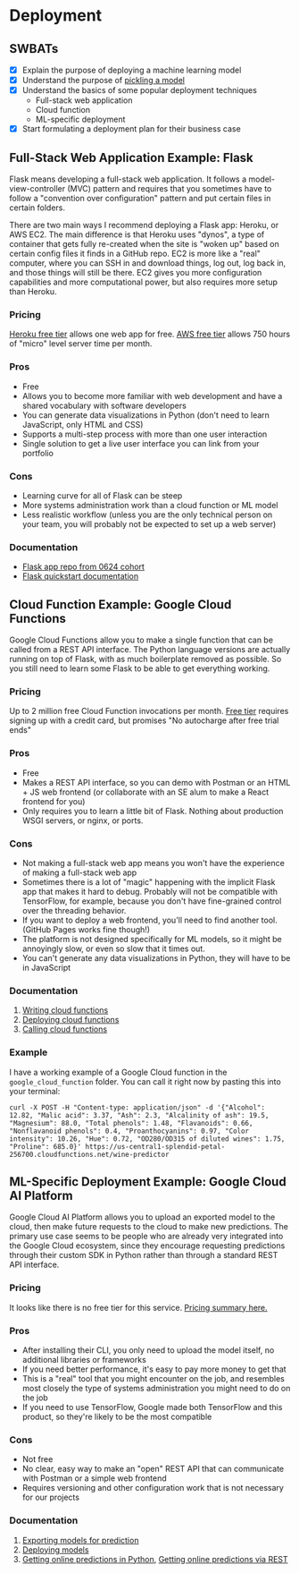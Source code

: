 # Deployment

## SWBATs
 - [x] Explain the purpose of deploying a machine learning model
 - [x] Understand the purpose of [pickling a model](https://github.com/learn-co-students/deployment-seattle-ds-080519/blob/master/pickling.ipynb)
 - [x] Understand the basics of some popular deployment techniques
    - Full-stack web application
    - Cloud function
    - ML-specific deployment
 - [x] Start formulating a deployment plan for their business case

## Full-Stack Web Application Example: Flask
Flask means developing a full-stack web application.  It follows a model-view-controller (MVC) pattern and requires that you sometimes have to follow a "convention over configuration" pattern and put certain files in certain folders.

There are two main ways I recommend deploying a Flask app: Heroku, or AWS EC2.  The main difference is that Heroku uses "dynos", a type of container that gets fully re-created when the site is "woken up" based on certain config files it finds in a GitHub repo.  EC2 is more like a "real" computer, where you can SSH in and download things, log out, log back in, and those things will still be there.  EC2 gives you more configuration capabilities and more computational power, but also requires more setup than Heroku.

### Pricing
[Heroku free tier](https://www.heroku.com/pricing) allows one web app for free.  [AWS free tier](https://aws.amazon.com/ec2/pricing/) allows 750 hours of "micro" level server time per month.

### Pros
 - Free
 - Allows you to become more familiar with web development and have a shared vocabulary with software developers
 - You can generate data visualizations in Python (don't need to learn JavaScript, only HTML and CSS)
 - Supports a multi-step process with more than one user interaction
 - Single solution to get a live user interface you can link from your portfolio

### Cons
 - Learning curve for all of Flask can be steep
 - More systems administration work than a cloud function or ML model
 - Less realistic workflow (unless you are the only technical person on your team, you will probably not be expected to set up a web server)
 
### Documentation
 - [Flask app repo from 0624 cohort](https://github.com/learn-co-students/capstone-flask-app-template-seattle-ds-062419)
 - [Flask quickstart documentation](https://flask.palletsprojects.com/en/1.1.x/quickstart/)

## Cloud Function Example: Google Cloud Functions
Google Cloud Functions allow you to make a single function that can be called from a REST API interface.  The Python language versions are actually running on top of Flask, with as much boilerplate removed as possible.  So you still need to learn some Flask to be able to get everything working.

### Pricing
Up to 2 million free Cloud Function invocations per month.  [Free tier](https://cloud.google.com/free/) requires signing up with a credit card, but promises "No autocharge after free trial ends"

### Pros
 - Free
 - Makes a REST API interface, so you can demo with Postman or an HTML + JS web frontend (or collaborate with an SE alum to make a React frontend for you)
 - Only requires you to learn a little bit of Flask.  Nothing about production WSGI servers, or nginx, or ports.

### Cons
 - Not making a full-stack web app means you won't have the experience of making a full-stack web app
 - Sometimes there is a lot of "magic" happening with the implicit Flask app that makes it hard to debug.  Probably will not be compatible with TensorFlow, for example, because you don't have fine-grained control over the threading behavior.
 - If you want to deploy a web frontend, you'll need to find another tool.  (GitHub Pages works fine though!)
 - The platform is not designed specifically for ML models, so it might be annoyingly slow, or even so slow that it times out.
 - You can't generate any data visualizations in Python, they will have to be in JavaScript

### Documentation
1. [Writing cloud functions](https://cloud.google.com/functions/docs/writing/http)
2. [Deploying cloud functions](https://cloud.google.com/functions/docs/deploying/filesystem)
3. [Calling cloud functions](https://cloud.google.com/functions/docs/calling/http)

### Example
I have a working example of a Google Cloud function in the `google_cloud_function` folder.  You can call it right now by pasting this into your terminal:
```
curl -X POST -H "Content-type: application/json" -d '{"Alcohol": 12.82, "Malic acid": 3.37, "Ash": 2.3, "Alcalinity of ash": 19.5, "Magnesium": 88.0, "Total phenols": 1.48, "Flavanoids": 0.66, "Nonflavanoid phenols": 0.4, "Proanthocyanins": 0.97, "Color intensity": 10.26, "Hue": 0.72, "OD280/OD315 of diluted wines": 1.75, "Proline": 685.0}' https://us-central1-splendid-petal-256700.cloudfunctions.net/wine-predictor
```

## ML-Specific Deployment Example: Google Cloud AI Platform
Google Cloud AI Platform allows you to upload an exported model to the cloud, then make future requests to the cloud to make new predictions.  The primary use case seems to be people who are already very integrated into the Google Cloud ecosystem, since they encourage requesting predictions through their custom SDK in Python rather than through a standard REST API interface.

### Pricing
It looks like there is no free tier for this service.  [Pricing summary here.](https://cloud.google.com/ml-engine/docs/pricing)

### Pros
 - After installing their CLI, you only need to upload the model itself, no additional libraries or frameworks
 - If you need better performance, it's easy to pay more money to get that
 - This is a "real" tool that you might encounter on the job, and resembles most closely the type of systems administration you might need to do on the job
 - If you need to use TensorFlow, Google made both TensorFlow and this product, so they're likely to be the most compatible

### Cons
 - Not free
 - No clear, easy way to make an "open" REST API that can communicate with Postman or a simple web frontend
 - Requires versioning and other configuration work that is not necessary for our projects

### Documentation
1. [Exporting models for prediction](https://cloud.google.com/ml-engine/docs/exporting-for-prediction)
2. [Deploying models](https://cloud.google.com/ml-engine/docs/deploying-models)
3. [Getting online predictions in Python](https://cloud.google.com/ml-engine/docs/online-predict), [Getting online predictions via REST](https://cloud.google.com/ml-engine/docs/v1/predict-request)
